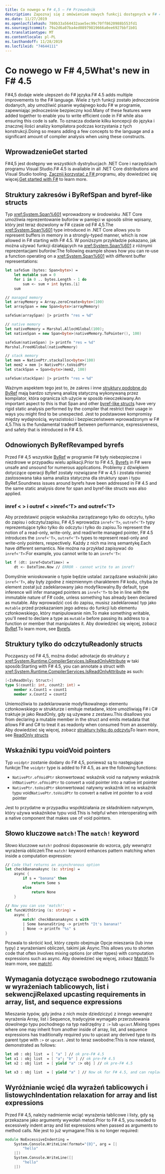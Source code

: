 ```yaml
---
title: Co nowego w F# 4,5 — F# Przewodnik
description: Zapoznaj się z omówieniem nowych funkcji dostępnych w F# 4,5.
ms.date: 11/27/2019
ms.openlocfilehash: 780b33a564432aae5ec99c70ff8620988b553fd1
ms.sourcegitcommit: 79a2d6a07ba4ed08979819666a0ee6927bbf1b01
ms.translationtype: MT
ms.contentlocale: pl-PL
ms.lasthandoff: 11/28/2019
ms.locfileid: "74644111"
---
```

# <a name="whats-new-in-f-45"></a><span data-ttu-id="ee146-103">Co nowego w F# 4,5</span><span class="sxs-lookup"><span data-stu-id="ee146-103">What's new in F# 4.5</span></span>

<span data-ttu-id="ee146-104">F#4,5 dodaje wiele ulepszeń do F# języka.</span><span class="sxs-lookup"><span data-stu-id="ee146-104">F# 4.5 adds multiple improvements to the F# language.</span></span> <span data-ttu-id="ee146-105">Wiele z tych funkcji zostało jednocześnie dodanych, aby umożliwić pisanie wydajnego kodu F# w programie, zapewniając jednocześnie bezpieczny kod.</span><span class="sxs-lookup"><span data-stu-id="ee146-105">Many of these features were added together to enable you to write efficient code in F# while also ensuring this code is safe.</span></span> <span data-ttu-id="ee146-106">To oznacza dodanie kilku koncepcji do języka i znacznej ilości analizy kompilatora podczas korzystania z tych konstrukcji.</span><span class="sxs-lookup"><span data-stu-id="ee146-106">Doing so means adding a few concepts to the language and a significant amount of compiler analysis when using these constructs.</span></span>

## <a name="get-started"></a><span data-ttu-id="ee146-107">Wprowadzenie</span><span class="sxs-lookup"><span data-stu-id="ee146-107">Get started</span></span>

<span data-ttu-id="ee146-108">F#4,5 jest dostępny we wszystkich dystrybucjach .NET Core i narzędziach programu Visual Studio.</span><span class="sxs-lookup"><span data-stu-id="ee146-108">F# 4.5 is available in all .NET Core distributions and Visual Studio tooling.</span></span> <span data-ttu-id="ee146-109">[Zacznij korzystać z F# ](../get-started/index.md) programu, aby dowiedzieć się więcej.</span><span class="sxs-lookup"><span data-stu-id="ee146-109">[Get started with F#](../get-started/index.md) to learn more.</span></span>

## <a name="span-and-byref-like-structs"></a><span data-ttu-id="ee146-110">Struktury zakresów i ByRef</span><span class="sxs-lookup"><span data-stu-id="ee146-110">Span and byref-like structs</span></span>

<span data-ttu-id="ee146-111">Typ <xref:System.Span%601> wprowadzony w środowisku .NET Core umożliwia reprezentowanie buforów w pamięci w sposób silnie wpisany, który jest teraz dozwolony w F# czasie od F# 4,5.</span><span class="sxs-lookup"><span data-stu-id="ee146-111">The <xref:System.Span%601> type introduced in .NET Core allows you to represent buffers in memory in a strongly-typed manner, which is now allowed in F# starting with F# 4.5.</span></span> <span data-ttu-id="ee146-112">W poniższym przykładzie pokazano, jak można używać funkcji działających na <xref:System.Span%601> z różnymi reprezentacjami buforów:</span><span class="sxs-lookup"><span data-stu-id="ee146-112">The following example shows how you can re-use a function operating on a <xref:System.Span%601> with different buffer representations:</span></span>

```fsharp
let safeSum (bytes: Span<byte>) =
    let mutable sum = 0
    for i in 0 .. bytes.Length - 1 do 
        sum <- sum + int bytes.[i]
    sum

// managed memory
let arrayMemory = Array.zeroCreate<byte>(100)
let arraySpan = new Span<byte>(arrayMemory)

safeSum(arraySpan) |> printfn "res = %d"

// native memory
let nativeMemory = Marshal.AllocHGlobal(100);
let nativeSpan = new Span<byte>(nativeMemory.ToPointer(), 100)

safeSum(nativeSpan) |> printfn "res = %d"
Marshal.FreeHGlobal(nativeMemory)

// stack memory
let mem = NativePtr.stackalloc<byte>(100)
let mem2 = mem |> NativePtr.toVoidPtr
let stackSpan = Span<byte>(mem2, 100)

safeSum(stackSpan) |> printfn "res = %d"
```

<span data-ttu-id="ee146-113">Ważnym aspektem tego jest to, że zakres i inne [struktury podobne do ByRef](../language-reference/structures.md#byreflike-structs) mają bardzo sztywną analizę statyczną wykonywaną przez kompilator, która ogranicza ich użycie w sposób nieoczekiwany.</span><span class="sxs-lookup"><span data-stu-id="ee146-113">An important aspect to this is that Span and other [byref-like structs](../language-reference/structures.md#byreflike-structs) have very rigid static analysis performed by the compiler that restrict their usage in ways you might find to be unexpected.</span></span> <span data-ttu-id="ee146-114">Jest to podstawowe kompromisy między wydajnością, wyrazistości i bezpieczeństwem wprowadzonym w F# 4,5.</span><span class="sxs-lookup"><span data-stu-id="ee146-114">This is the fundamental tradeoff between performance, expressiveness, and safety that is introduced in F# 4.5.</span></span>

## <a name="revamped-byrefs"></a><span data-ttu-id="ee146-115">Odnowionych ByRef</span><span class="sxs-lookup"><span data-stu-id="ee146-115">Revamped byrefs</span></span>

<span data-ttu-id="ee146-116">Przed F# 4,5 wszystkie [ByRef](../language-reference/byrefs.md) w programie F# były niebezpieczne i niezdrowe w przypadku wielu aplikacji.</span><span class="sxs-lookup"><span data-stu-id="ee146-116">Prior to F# 4.5, [Byrefs](../language-reference/byrefs.md) in F# were unsafe and unsound for numerous applications.</span></span> <span data-ttu-id="ee146-117">Problemy z dźwiękiem dotyczące operacji ByRef zostały rozwiązane F# w 4,5 i została również zastosowana taka sama analiza statyczna dla struktury span i typu ByRef.</span><span class="sxs-lookup"><span data-stu-id="ee146-117">Soundness issues around byrefs have been addressed in F# 4.5 and the same static analysis done for span and byref-like structs was also applied.</span></span>

### <a name="inreft-and-outreft"></a><span data-ttu-id="ee146-118">inref < > i outref < ></span><span class="sxs-lookup"><span data-stu-id="ee146-118">inref<'T> and outref<'T></span></span>

<span data-ttu-id="ee146-119">Aby przedstawić pojęcie wskaźnika zarządzanego tylko do odczytu, tylko do zapisu i odczytu/zapisu, F# 4,5 wprowadza `inref<'T>`, `outref<'T>` typy reprezentujące tylko tylko do odczytu i tylko do zapisu.</span><span class="sxs-lookup"><span data-stu-id="ee146-119">To represent the notion of a read-only, write-only, and read/write managed pointer, F# 4.5 introduces the `inref<'T>`, `outref<'T>` types to represent read-only and write-only pointers, respectively.</span></span> <span data-ttu-id="ee146-120">Każdy z nich ma inną semantykę.</span><span class="sxs-lookup"><span data-stu-id="ee146-120">Each have different semantics.</span></span> <span data-ttu-id="ee146-121">Nie można na przykład zapisywać do `inref<'T>`:</span><span class="sxs-lookup"><span data-stu-id="ee146-121">For example, you cannot write to an `inref<'T>`:</span></span>

```fsharp
let f (dt: inref<DateTime>) =
    dt <- DateTime.Now // ERROR - cannot write to an inref!
```

<span data-ttu-id="ee146-122">Domyślnie wnioskowanie o typie będzie ustalać zarządzane wskaźniki jako `inref<'T>`, aby były zgodne z niezmiennym charakterem F# kodu, chyba że element został już zadeklarowany jako modyfikowalny.</span><span class="sxs-lookup"><span data-stu-id="ee146-122">By default, type inference will infer managed pointers as `inref<'T>` to be in line with the immutable nature of F# code, unless something has already been declared as mutable.</span></span> <span data-ttu-id="ee146-123">Aby wprowadzić coś do zapisu, musisz zadeklarować typ jako `mutable` przed przekazaniem jego adresu do funkcji lub elementu członkowskiego, który manipulowanie nim.</span><span class="sxs-lookup"><span data-stu-id="ee146-123">To make something writable, you'll need to declare a type as `mutable` before passing its address to a function or member that manipulates it.</span></span> <span data-ttu-id="ee146-124">Aby dowiedzieć się więcej, zobacz [ByRef](../language-reference/byrefs.md).</span><span class="sxs-lookup"><span data-stu-id="ee146-124">To learn more, see [Byrefs](../language-reference/byrefs.md).</span></span>

## <a name="readonly-structs"></a><span data-ttu-id="ee146-125">Struktury tylko do odczytu</span><span class="sxs-lookup"><span data-stu-id="ee146-125">Readonly structs</span></span>

<span data-ttu-id="ee146-126">Począwszy od F# 4,5, można dodać adnotacje do struktury z <xref:System.Runtime.CompilerServices.IsReadOnlyAttribute> w taki sposób:</span><span class="sxs-lookup"><span data-stu-id="ee146-126">Starting with F# 4.5, you can annotate a struct with <xref:System.Runtime.CompilerServices.IsReadOnlyAttribute> as such:</span></span>

```fsharp
[<IsReadOnly; Struct>]
type S(count1: int, count2: int) =
    member x.Count1 = count1
    member x.Count2 = count2
```

<span data-ttu-id="ee146-127">Uniemożliwia to zadeklarowanie modyfikowalnego elementu członkowskiego w strukturze i emituje metadane, które umożliwiają F# i C# traktuje je jako ReadOnly, gdy są używane z zestawu.</span><span class="sxs-lookup"><span data-stu-id="ee146-127">This disallows you from declaring a mutable member in the struct and emits metadata that allows F# and C# to treat it as readonly when consumed from an assembly.</span></span> <span data-ttu-id="ee146-128">Aby dowiedzieć się więcej, zobacz [struktury tylko do odczytu](../language-reference/structures.md#readonly-structs)</span><span class="sxs-lookup"><span data-stu-id="ee146-128">To learn more, see [ReadOnly structs](../language-reference/structures.md#readonly-structs)</span></span>

## <a name="void-pointers"></a><span data-ttu-id="ee146-129">Wskaźniki typu void</span><span class="sxs-lookup"><span data-stu-id="ee146-129">Void pointers</span></span>

<span data-ttu-id="ee146-130">Typ `voidptr` zostanie dodany do F# 4,5, ponieważ są to następujące funkcje:</span><span class="sxs-lookup"><span data-stu-id="ee146-130">The `voidptr` type is added to F# 4.5, as are the following functions:</span></span>

* <span data-ttu-id="ee146-131">`NativePtr.ofVoidPtr` skonwertować wskaźnik void na natywny wskaźnik int</span><span class="sxs-lookup"><span data-stu-id="ee146-131">`NativePtr.ofVoidPtr` to convert a void pointer into a native int pointer</span></span>
* <span data-ttu-id="ee146-132">`NativePtr.toVoidPtr` skonwertować natywny wskaźnik int na wskaźnik typu void</span><span class="sxs-lookup"><span data-stu-id="ee146-132">`NativePtr.toVoidPtr` to convert a native int pointer to a void pointer</span></span>

<span data-ttu-id="ee146-133">Jest to przydatne w przypadku współdziałania ze składnikiem natywnym, który używa wskaźników typu void.</span><span class="sxs-lookup"><span data-stu-id="ee146-133">This is helpful when interoperating with a native component that makes use of void pointers.</span></span>

## <a name="the-match-keyword"></a><span data-ttu-id="ee146-134">Słowo kluczowe `match!`</span><span class="sxs-lookup"><span data-stu-id="ee146-134">The `match!` keyword</span></span>

<span data-ttu-id="ee146-135">Słowo kluczowe `match!` podnosi dopasowanie do wzorca, gdy wewnątrz wyrażenia obliczeń:</span><span class="sxs-lookup"><span data-stu-id="ee146-135">The `match!` keyword enhances pattern matching when inside a computation expression:</span></span>

```fsharp
// Code that returns an asynchronous option
let checkBananaAsync (s: string) =
    async {
        if s = "banana" then
            return Some s
        else
            return None
    }
    
// Now you can use 'match!'
let funcWithString (s: string) =
    async { 
        match! checkBananaAsync s with
        | Some bananaString -> printfn "It's banana!"
        | None -> printfn "%s" s
}
```

<span data-ttu-id="ee146-136">Pozwala to skrócić kod, który często obejmuje Opcje mieszania (lub inne typy) z wyrażeniami obliczeń, takimi jak Async.</span><span class="sxs-lookup"><span data-stu-id="ee146-136">This allows you to shorten code that often involves mixing options (or other types) with computation expressions such as async.</span></span> <span data-ttu-id="ee146-137">Aby dowiedzieć się więcej, zobacz [Match!](../language-reference/computation-expressions.md#match).</span><span class="sxs-lookup"><span data-stu-id="ee146-137">To learn more, see [match!](../language-reference/computation-expressions.md#match).</span></span>

## <a name="relaxed-upcasting-requirements-in-array-list-and-sequence-expressions"></a><span data-ttu-id="ee146-138">Wymagania dotyczące swobodnego rzutowania w wyrażeniach tablicowych, list i sekwencji</span><span class="sxs-lookup"><span data-stu-id="ee146-138">Relaxed upcasting requirements in array, list, and sequence expressions</span></span>

<span data-ttu-id="ee146-139">Mieszanie typów, gdy jedna z nich może dziedziczyć z innego wewnątrz wyrażenia Array, list i Sequence, tradycyjnie wymagało przerzutowania dowolnego typu pochodnego na typ nadrzędny z `:>` lub `upcast`.</span><span class="sxs-lookup"><span data-stu-id="ee146-139">Mixing types where one may inherit from another inside of array, list, and sequence expressions has traditionally required you to upcast any derived type to its parent type with `:>` or `upcast`.</span></span> <span data-ttu-id="ee146-140">Jest to teraz swobodne:</span><span class="sxs-lookup"><span data-stu-id="ee146-140">This is now relaxed, demonstrated as follows:</span></span>

```fsharp
let x0 : obj list  = [ "a" ] // ok pre-F# 4.5
let x1 : obj list  = [ "a"; "b" ] // ok pre-F# 4.5
let x2 : obj list  = [ yield "a" :> obj ] // ok pre-F# 4.5

let x3 : obj list  = [ yield "a" ] // Now ok for F# 4.5, and can replace x2
```

## <a name="indentation-relaxation-for-array-and-list-expressions"></a><span data-ttu-id="ee146-141">Wyróżnianie wcięć dla wyrażeń tablicowych i listowych</span><span class="sxs-lookup"><span data-stu-id="ee146-141">Indentation relaxation for array and list expressions</span></span>

<span data-ttu-id="ee146-142">Przed F# 4,5, należy nadmiernie wciąć wyrażenia tablicowe i listy, gdy są przekazane jako argumenty wywołań metod.</span><span class="sxs-lookup"><span data-stu-id="ee146-142">Prior to F# 4.5, you needed to excessively indent array and list expressions when passed as arguments to method calls.</span></span> <span data-ttu-id="ee146-143">Nie jest to już wymagane:</span><span class="sxs-lookup"><span data-stu-id="ee146-143">This is no longer required:</span></span>

```fsharp
module NoExcessiveIndenting = 
    System.Console.WriteLine(format="{0}", arg = [| 
        "hello"
    |])
    System.Console.WriteLine([|
        "hello"
    |])
```

